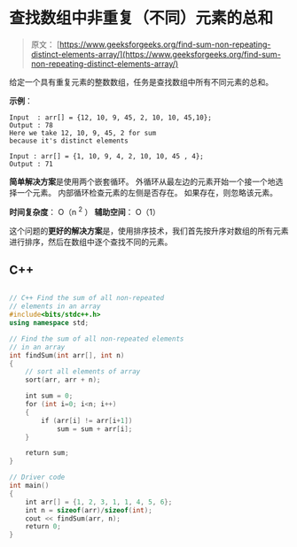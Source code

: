 # 查找数组中非重复（不同）元素的总和

> 原文： [https://www.geeksforgeeks.org/find-sum-non-repeating-distinct-elements-array/](https://www.geeksforgeeks.org/find-sum-non-repeating-distinct-elements-array/)

给定一个具有重复元素的整数数组，任务是查找数组中所有不同元素的总和。

**示例**：

```
Input  : arr[] = {12, 10, 9, 45, 2, 10, 10, 45,10};
Output : 78
Here we take 12, 10, 9, 45, 2 for sum
because it's distinct elements 

Input : arr[] = {1, 10, 9, 4, 2, 10, 10, 45 , 4};
Output : 71

```



**简单解决方案**是使用两个嵌套循环。 外循环从最左边的元素开始一个接一个地选择一个元素。 内部循环检查元素的左侧是否存在。 如果存在，则忽略该元素。

**时间复杂度**： O（n <sup>2</sup> ）
**辅助空间**： O（1）

这个问题的**更好的解决方案**是，使用排序技术，我们首先按升序对数组的所有元素进行排序，然后在数组中逐个查找不同的元素。

## C++ 

```cpp

// C++ Find the sum of all non-repeated 
// elements in an array 
#include<bits/stdc++.h> 
using namespace std; 

// Find the sum of all non-repeated elements 
// in an array 
int findSum(int arr[], int n) 
{ 
    // sort all elements of array 
    sort(arr, arr + n); 

    int sum = 0; 
    for (int i=0; i<n; i++) 
    { 
        if (arr[i] != arr[i+1]) 
            sum = sum + arr[i]; 
    } 

    return sum; 
} 

// Driver code 
int main() 
{ 
    int arr[] = {1, 2, 3, 1, 1, 4, 5, 6}; 
    int n = sizeof(arr)/sizeof(int); 
    cout << findSum(arr, n); 
    return 0; 
} 

```